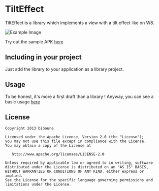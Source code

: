 TiltEffect
==================

TiltEffect is a library which implements a view with a tilt effect like on W8. 

![Example Image][1]

Try out the sample APK [here][2]

Including in your project
-------------------------

Just add the library to your application as a library project.

Usage
---------

To be honest, it's more a first draft than a library !
Anyway, you can see a basic usage [here][3]

License
-----------

    Copyright 2013 biboune

    Licensed under the Apache License, Version 2.0 (the "License");
    you may not use this file except in compliance with the License.
    You may obtain a copy of the License at

       http://www.apache.org/licenses/LICENSE-2.0

    Unless required by applicable law or agreed to in writing, software
    distributed under the License is distributed on an "AS IS" BASIS,
    WITHOUT WARRANTIES OR CONDITIONS OF ANY KIND, either express or implied.
    See the License for the specific language governing permissions and
    limitations under the License.
  
 [1]: https://raw.github.com/biboune/TiltEffect/master/graphics/TiltEffect.gif
 [2]: https://github.com/biboune/TiltEffect/blob/master/TiltEffect-debug-unaligned.apk
 [3]: https://github.com/biboune/TiltEffect/tree/master/TiltEffect
